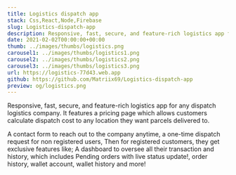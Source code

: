 ```yaml
---
title: Logistics dispatch app
stack: Css,React,Node,Firebase
slug: Logistics-dispatch-app
description: Responsive, fast, secure, and feature-rich logistics app for any dispatch logistics company. features a pricing page, pending and order history, wallet account, live updates and more!
date: 2021-02-02T00:00:00+00:00
thumb: ../images/thumbs/logistics.png
carousel1: ../images/thumbs/logistics1.png
carousel2: ../images/thumbs/logistics2.png
carousel3: ../images/thumbs/logistics3.png
url: https://logistics-77d43.web.app
github: https://github.com/Matriix69/Logistics-dispatch-app
preview: og/logistics.png
---
```


Responsive, fast, secure, and feature-rich logistics app for any dispatch logistics company. It features a pricing page which allows customers calculate dispatch cost to any location they want parcels delivered to.

A contact form to reach out to the company anytime, a one-time dispatch request for non registered users, Then for registered customers, they get exclusive features like; A dashboard to oversee all their transaction and history, which includes Pending orders with live status update!, order history, wallet account, wallet history and more!
